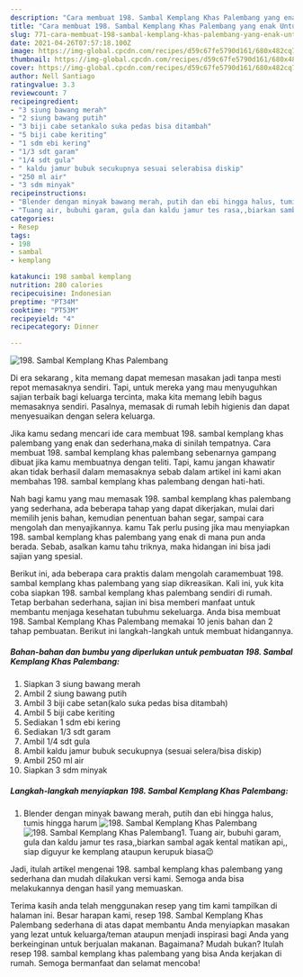 ```yaml
---
description: "Cara membuat 198. Sambal Kemplang Khas Palembang yang enak Untuk Jualan"
title: "Cara membuat 198. Sambal Kemplang Khas Palembang yang enak Untuk Jualan"
slug: 771-cara-membuat-198-sambal-kemplang-khas-palembang-yang-enak-untuk-jualan
date: 2021-04-26T07:57:18.100Z
image: https://img-global.cpcdn.com/recipes/d59c67fe5790d161/680x482cq70/198-sambal-kemplang-khas-palembang-foto-resep-utama.jpg
thumbnail: https://img-global.cpcdn.com/recipes/d59c67fe5790d161/680x482cq70/198-sambal-kemplang-khas-palembang-foto-resep-utama.jpg
cover: https://img-global.cpcdn.com/recipes/d59c67fe5790d161/680x482cq70/198-sambal-kemplang-khas-palembang-foto-resep-utama.jpg
author: Nell Santiago
ratingvalue: 3.3
reviewcount: 7
recipeingredient:
- "3 siung bawang merah"
- "2 siung bawang putih"
- "3 biji cabe setankalo suka pedas bisa ditambah"
- "5 biji cabe keriting"
- "1 sdm ebi kering"
- "1/3 sdt garam"
- "1/4 sdt gula"
- " kaldu jamur bubuk secukupnya sesuai selerabisa diskip"
- "250 ml air"
- "3 sdm minyak"
recipeinstructions:
- "Blender dengan minyak bawang merah, putih dan ebi hingga halus, tumis hingga harum"
- "Tuang air, bubuhi garam, gula dan kaldu jamur tes rasa,,biarkan sambal agak kental matikan api,, siap diguyur ke kemplang ataupun kerupuk biasa😉"
categories:
- Resep
tags:
- 198
- sambal
- kemplang

katakunci: 198 sambal kemplang 
nutrition: 280 calories
recipecuisine: Indonesian
preptime: "PT34M"
cooktime: "PT53M"
recipeyield: "4"
recipecategory: Dinner

---
```



![198. Sambal Kemplang Khas Palembang](https://img-global.cpcdn.com/recipes/d59c67fe5790d161/680x482cq70/198-sambal-kemplang-khas-palembang-foto-resep-utama.jpg)

Di era  sekarang , kita memang dapat memesan masakan jadi tanpa mesti repot memasaknya sendiri. Tapi, untuk mereka yang mau menyuguhkan sajian terbaik bagi keluarga tercinta, maka kita memang lebih bagus memasaknya sendiri. Pasalnya, memasak di rumah lebih higienis dan dapat menyesuaikan dengan selera keluarga.

Jika kamu sedang mencari ide cara membuat 198. sambal kemplang khas palembang yang enak dan sederhana,maka di sinilah tempatnya. Cara membuat 198. sambal kemplang khas palembang  sebenarnya gampang dibuat jika kamu membuatnya dengan teliti. Tapi, kamu jangan khawatir akan tidak berhasil dalam memasaknya 
sebab dalam artikel ini kami akan membahas 198. sambal kemplang khas palembang dengan hati-hati.  



Nah bagi kamu yang mau memasak 198. sambal kemplang khas palembang yang sederhana, ada beberapa tahap yang dapat dikerjakan, mulai dari memilih jenis bahan, kemudian penentuan bahan segar, sampai cara mengolah dan menyajikannya. kamu Tak perlu pusing jika mau menyiapkan 198. sambal kemplang khas palembang yang enak di mana pun anda berada. Sebab, asalkan kamu  tahu triknya, maka hidangan ini bisa jadi sajian yang spesial.

Berikut ini, ada beberapa cara praktis  dalam mengolah caramembuat 198. sambal kemplang khas palembang yang siap dikreasikan. Kali ini, yuk kita coba siapkan 198. sambal kemplang khas palembang sendiri di rumah. Tetap berbahan sederhana, sajian ini bisa memberi manfaat untuk membantu menjaga kesehatan tubuhmu sekeluarga. Anda bisa membuat 198. Sambal Kemplang Khas Palembang memakai 10 jenis bahan dan 2 tahap pembuatan. Berikut ini langkah-langkah untuk membuat hidangannya.

<!--inarticleads1-->

##### Bahan-bahan dan bumbu yang diperlukan untuk pembuatan 198. Sambal Kemplang Khas Palembang:

1. Siapkan 3 siung bawang merah
1. Ambil 2 siung bawang putih
1. Ambil 3 biji cabe setan(kalo suka pedas bisa ditambah)
1. Ambil 5 biji cabe keriting
1. Sediakan 1 sdm ebi kering
1. Sediakan 1/3 sdt garam
1. Ambil 1/4 sdt gula
1. Ambil  kaldu jamur bubuk secukupnya (sesuai selera/bisa diskip)
1. Ambil 250 ml air
1. Siapkan 3 sdm minyak




<!--inarticleads2-->

##### Langkah-langkah menyiapkan 198. Sambal Kemplang Khas Palembang:

1. Blender dengan minyak bawang merah, putih dan ebi hingga halus, tumis hingga harum
<img src="https://img-global.cpcdn.com/steps/9afe69ebc76a1f1b/160x128cq70/198-sambal-kemplang-khas-palembang-langkah-memasak-1-foto.jpg" alt="198. Sambal Kemplang Khas Palembang"><img src="https://img-global.cpcdn.com/steps/c07b9abdb10ed00c/160x128cq70/198-sambal-kemplang-khas-palembang-langkah-memasak-1-foto.jpg" alt="198. Sambal Kemplang Khas Palembang">1. Tuang air, bubuhi garam, gula dan kaldu jamur tes rasa,,biarkan sambal agak kental matikan api,, siap diguyur ke kemplang ataupun kerupuk biasa😉




Jadi, itulah artikel mengenai  198. sambal kemplang khas palembang  yang sederhana dan mudah dilakukan versi kami. Semoga anda bisa melakukannya dengan hasil yang memuaskan. 

Terima kasih anda telah menggunakan resep yang tim kami tampilkan di halaman ini. Besar harapan kami, resep  198. Sambal Kemplang Khas Palembang sederhana di atas dapat membantu Anda menyiapkan masakan yang lezat untuk keluarga/teman ataupun menjadi inspirasi bagi Anda yang berkeinginan untuk berjualan makanan. Bagaimana? Mudah bukan? Itulah resep 198. sambal kemplang khas palembang yang bisa Anda kerjakan di rumah. Semoga bermanfaat dan selamat mencoba!

